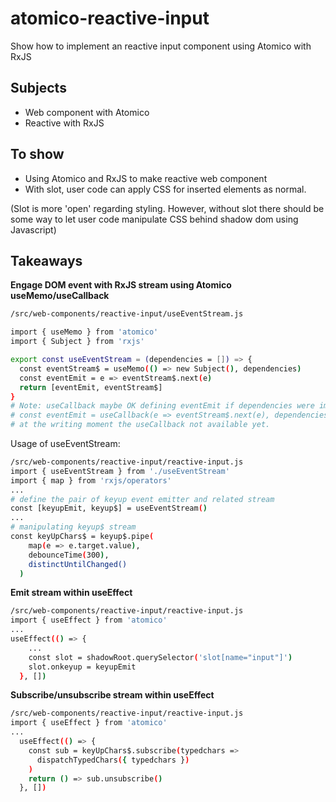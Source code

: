 # atomico-reactive-input
Show how to implement an reactive input component using Atomico with RxJS

## Subjects

* Web component with Atomico
* Reactive with RxJS

## To show
- Using Atomico and RxJS to make reactive web component
- With slot, user code can apply CSS for inserted elements as normal.

(Slot is more 'open' regarding styling. However, without slot there should be some way to let user code manipulate CSS behind shadow dom using Javascript)


## Takeaways
**Engage DOM event with RxJS stream using Atomico useMemo/useCallback**
```bash
/src/web-components/reactive-input/useEventStream.js

import { useMemo } from 'atomico'
import { Subject } from 'rxjs'

export const useEventStream = (dependencies = []) => {
  const eventStream$ = useMemo(() => new Subject(), dependencies)
  const eventEmit = e => eventStream$.next(e)
  return [eventEmit, eventStream$]
}
# Note: useCallback maybe OK defining eventEmit if dependencies were important
# const eventEmit = useCallback(e => eventStream$.next(e), dependencies)
# at the writing moment the useCallback not available yet.

```

Usage of useEventStream:

```bash
/src/web-components/reactive-input/reactive-input.js
import { useEventStream } from './useEventStream'
import { map } from 'rxjs/operators'
...
# define the pair of keyup event emitter and related stream
const [keyupEmit, keyup$] = useEventStream()
...
# manipulating keyup$ stream
const keyUpChars$ = keyup$.pipe(
    map(e => e.target.value),
    debounceTime(300),
    distinctUntilChanged()
  )
```

**Emit stream within useEffect**
```bash
/src/web-components/reactive-input/reactive-input.js
import { useEffect } from 'atomico'
...
useEffect(() => {
    ...
    const slot = shadowRoot.querySelector('slot[name="input"]')
    slot.onkeyup = keyupEmit
  }, [])
```
**Subscribe/unsubscribe stream within useEffect**
```bash
/src/web-components/reactive-input/reactive-input.js
import { useEffect } from 'atomico'
...
  useEffect(() => {
    const sub = keyUpChars$.subscribe(typedchars =>
      dispatchTypedChars({ typedchars })
    )
    return () => sub.unsubscribe()
  }, [])
```



